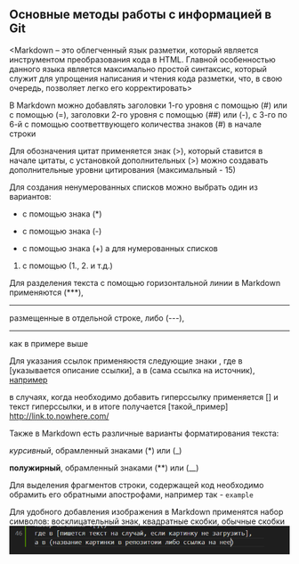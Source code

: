 ## Основные методы работы с информацией в Git

<Markdown – это облегченный язык разметки, который является инструментом преобразования кода в HTML. Главной особенностью данного языка является максимально простой синтаксис, который служит для упрощения написания и чтения кода разметки, что, в свою очередь, позволяет легко его корректировать>

В Markdown можно добавлять заголовки 1-го уровня с помощью (#) или с помощью (=),
заголовки 2-го уровня с помощью (##) или (-), с 3-го по 6-й с помощью соответтвующего количества знаков (#) в начале строки

Для обозначения цитат применяется знак (>), который ставится в начале цитаты, с установкой дополнительных (>) можно создавать дополнительные уровни цитирования (максимальный - 15)

Для создания ненумерованных списков можно выбрать один из вариантов: 
* с помощью знака (*)
- с помощью знака (-)
+ с помощью знака (+)
а для нумерованных списков
1. с помощью (1., 2. и т.д.)

Для разделения текста с помощью горизонтальной линии в Markdown применяются (***),

***

размещенные в отдельной строке, либо (---),

------

как в примере выше

Для указания ссылок применяюстя следующие знаки [](), где в [указывается описание ссылки], а в (сама ссылка на источник), [например](http://link.to.nowhere.com/)

в случаях, когда необходимо добавить гиперссылку применяется [] и текст гиперссылки, и в итоге получается [такой_пример] http://link.to.nowhere.com/

Также в Markdown есть различные варианты форматирования текста:

*курсивный*, обрамленный знаками (*) или (_) 

**полужирный**, обрамленный знаками (**) или (__)

Для выделения фрагментов строки, содержащей код необходимо обрамить его обратными апострофами, например так - `example`

Для удобного добавления изображения в Markdown применятся набор символов: восклицательный знак, квадратные скобки, обычные скобки
![тут типа картинка](image2.png)
